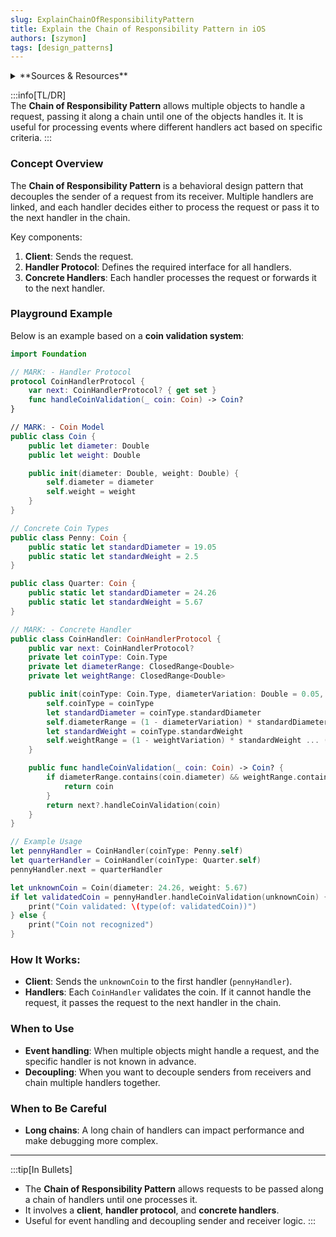 ```yaml
---
slug: ExplainChainOfResponsibilityPattern
title: Explain the Chain of Responsibility Pattern in iOS
authors: [szymon]
tags: [design_patterns]
---
```


<details>  
  <summary>**Sources & Resources**</summary>  

  **Main Source**: Ray Wenderlich - Design Patterns by Tutorials (2019)  
  **Further Reading**:  
  - [Chain of Responsibility Pattern in iOS by Apple](https://developer.apple.com)  
</details>

:::info[TL/DR]  
The **Chain of Responsibility Pattern** allows multiple objects to handle a request, passing it along a chain until one of the objects handles it. It is useful for processing events where different handlers act based on specific criteria.
:::

### Concept Overview

The **Chain of Responsibility Pattern** is a behavioral design pattern that decouples the sender of a request from its receiver. Multiple handlers are linked, and each handler decides either to process the request or pass it to the next handler in the chain.

Key components:
1. **Client**: Sends the request.
2. **Handler Protocol**: Defines the required interface for all handlers.
3. **Concrete Handlers**: Each handler processes the request or forwards it to the next handler.

### Playground Example

Below is an example based on a **coin validation system**:

```swift
import Foundation

// MARK: - Handler Protocol
protocol CoinHandlerProtocol {
    var next: CoinHandlerProtocol? { get set }
    func handleCoinValidation(_ coin: Coin) -> Coin?
}

// MARK: - Coin Model
public class Coin {
    public let diameter: Double
    public let weight: Double

    public init(diameter: Double, weight: Double) {
        self.diameter = diameter
        self.weight = weight
    }
}

// Concrete Coin Types
public class Penny: Coin {
    public static let standardDiameter = 19.05
    public static let standardWeight = 2.5
}

public class Quarter: Coin {
    public static let standardDiameter = 24.26
    public static let standardWeight = 5.67
}

// MARK: - Concrete Handler
public class CoinHandler: CoinHandlerProtocol {
    public var next: CoinHandlerProtocol?
    private let coinType: Coin.Type
    private let diameterRange: ClosedRange<Double>
    private let weightRange: ClosedRange<Double>

    public init(coinType: Coin.Type, diameterVariation: Double = 0.05, weightVariation: Double = 0.05) {
        self.coinType = coinType
        let standardDiameter = coinType.standardDiameter
        self.diameterRange = (1 - diameterVariation) * standardDiameter ... (1 + diameterVariation) * standardDiameter
        let standardWeight = coinType.standardWeight
        self.weightRange = (1 - weightVariation) * standardWeight ... (1 + weightVariation) * standardWeight
    }

    public func handleCoinValidation(_ coin: Coin) -> Coin? {
        if diameterRange.contains(coin.diameter) && weightRange.contains(coin.weight) {
            return coin
        }
        return next?.handleCoinValidation(coin)
    }
}

// Example Usage
let pennyHandler = CoinHandler(coinType: Penny.self)
let quarterHandler = CoinHandler(coinType: Quarter.self)
pennyHandler.next = quarterHandler

let unknownCoin = Coin(diameter: 24.26, weight: 5.67)
if let validatedCoin = pennyHandler.handleCoinValidation(unknownCoin) {
    print("Coin validated: \(type(of: validatedCoin))")
} else {
    print("Coin not recognized")
}
```

### How It Works:
- **Client**: Sends the `unknownCoin` to the first handler (`pennyHandler`).
- **Handlers**: Each `CoinHandler` validates the coin. If it cannot handle the request, it passes the request to the next handler in the chain.

### When to Use

- **Event handling**: When multiple objects might handle a request, and the specific handler is not known in advance.
- **Decoupling**: When you want to decouple senders from receivers and chain multiple handlers together.

### When to Be Careful

- **Long chains**: A long chain of handlers can impact performance and make debugging more complex.

---

:::tip[In Bullets]
- The **Chain of Responsibility Pattern** allows requests to be passed along a chain of handlers until one processes it.
- It involves a **client**, **handler protocol**, and **concrete handlers**.
- Useful for event handling and decoupling sender and receiver logic.
:::
